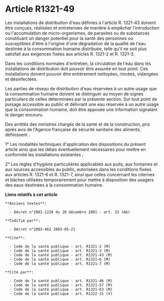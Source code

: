 # Article R1321-49

Les installations de distribution d'eau définies à l'article R. 1321-43 doivent être conçues, réalisées et entretenues de
manière à empêcher l'introduction ou l'accumulation de micro-organismes, de parasites ou de substances constituant un danger
potentiel pour la santé des personnes ou susceptibles d'être à l'origine d'une dégradation de la qualité de l'eau destinée à
la consommation humaine distribuée, telle qu'il ne soit plus satisfait aux exigences fixées aux articles R. 1321-2 et R.
1321-3.

Dans les conditions normales d'entretien, la circulation de l'eau dans les installations de distribution doit pouvoir être
assurée en tout point. Ces installations doivent pouvoir être entièrement nettoyées, rincées, vidangées et désinfectées.

Les parties de réseau de distribution d'eau réservées à un autre usage que la consommation humaine doivent se distinguer au
moyen de signes particuliers de celles déterminées par la présente section. Sur tout point de puisage accessible au public et
délivrant une eau réservée à un autre usage que la consommation humaine, doit être apposée une information signalant le
danger encouru.

Des arrêtés des ministres chargés de la santé et de la construction, pris après avis de l'Agence française de sécurité
sanitaire des aliments, définissent :

1° Les modalités techniques d'application des dispositions du présent article ainsi que les délais éventuellement nécessaires
pour mettre en conformité les installations existantes ;

2° Les règles d'hygiène particulières applicables aux puits, aux fontaines et aux sources accessibles au public, autorisées
dans les conditions fixées aux articles R. 1321-6 et R. 1321-7, ainsi que celles concernant les citernes et bâches utilisées
temporairement pour mettre à disposition des usagers des eaux destinées à la consommation humaine.

**Liens relatifs à cet article**

	**Anciens textes**:

	  - Décret n°2001-1220 du 20 décembre 2001 - art. 33 (Ab)

	**Codifié par**:

	  - Décret n°2003-462 2003-05-21

	**Cite**:

	  - Code de la santé publique - art. R1321-2 (M)
	  - Code de la santé publique - art. R1321-3 (M)
	  - Code de la santé publique - art. R1321-43 (M)
	  - Code de la santé publique - art. R1321-6 (M)
	  - Code de la santé publique - art. R1321-7 (M)

	**Cité par**:

	  - Code de la santé publique - art. R1321-46 (M)
	  - Code de la santé publique - art. R1321-57 (M)
	  - Code de la santé publique - art. R1321-63 (M)
	  - Code de la santé publique - art. R1322-31 (V)

